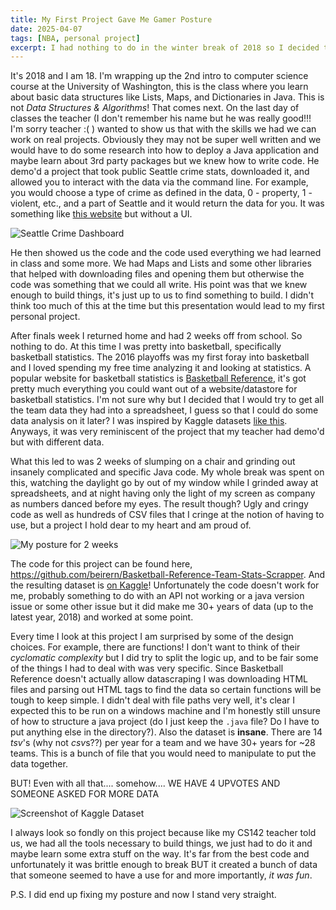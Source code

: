 ```yaml
---
title: My First Project Gave Me Gamer Posture
date: 2025-04-07
tags: [NBA, personal project]
excerpt: I had nothing to do in the winter break of 2018 so I decided to try to scrap all the team stats from [BasketBall Reference](https://www.basketball-reference.com/). Although the project doesn't work and violates the scraping policies of the website it's one of my favorite programming memories.
---
```


It's 2018 and I am 18. I'm wrapping up the 2nd intro to computer science course at the University of Washington, this is the class where you learn about basic data structures like Lists, Maps, and Dictionaries in Java. This is not *Data Structures & Algorithms*! That comes next. On the last day of classes the teacher (I don't remember his name but he was really good!!! I'm sorry teacher :( ) wanted to show us that with the skills we had we can work on real projects. Obviously they may not be super well written and we would have to do some research into how to deploy a Java application and maybe learn about 3rd party packages but we knew how to write code. He demo'd a project that took public Seattle crime stats, downloaded it, and allowed you to interact with the data via the command line. For example, you would choose a type of crime as defined in the data, 0 - property, 1 - violent, etc., and a part of Seattle and it would return the data for you. It was something like [this website](https://www.seattle.gov/police/information-and-data/data/crime-dashboard) but without a UI.

![Seattle Crime Dashboard](/images/seattle-crime.png "Seattle's crime dashboard")

He then showed us the code and the code used everything we had learned in class and some more. We had Maps and Lists and some other libraries that helped with downloading files and opening them but otherwise the code was something that we could all write. His point was that we knew enough to build things, it's just up to us to find something to build. I didn't think too much of this at the time but this presentation would lead to my first personal project.

After finals week I returned home and had 2 weeks off from school. So nothing to do. At this time I was pretty into basketball, specifically basketball statistics. The 2016 playoffs was my first foray into basketball and I loved spending my free time analyzing it and looking at statistics. A popular website for basketball statistics is [Basketball Reference](https://www.basketball-reference.com/), it's got pretty much everything you could want out of a website/datastore for basketball statistics. I'm not sure why but I decided that I would try to get all the team data they had into a spreadsheet, I guess so that I could do some data analysis on it later? I was inspired by Kaggle datasets [like this](https://www.kaggle.com/datasets/drgilermo/nba-players-stats). Anyways, it was very reminiscent of the project that my teacher had demo'd but with different data.

What this led to was 2 weeks of slumping on a chair and grinding out insanely complicated and specific Java code. My whole break was spent on this, watching the daylight go by out of my window while I grinded away at spreadsheets, and at night having only the light of my screen as company as numbers danced before my eyes. The result though? Ugly and cringy code as well as hundreds of CSV files that I cringe at the notion of having to use, but a project I hold dear to my heart and am proud of.

![My posture for 2 weeks](/images/coding-in-room.png "ChatGPT Rendition of what I looked like coding")

The code for this project can be found here, https://github.com/beirern/Basketball-Reference-Team-Stats-Scrapper. And the resulting dataset is [on Kaggle](https://www.kaggle.com/datasets/nick127/basketball-reference-team-page-stats)! Unfortunately the code doesn't work for me, probably something to do with an API not working or a java version issue or some other issue but it did make me 30+ years of data (up to the latest year, 2018) and worked at some point.

Every time I look at this project I am surprised by some of the design choices. For example, there are functions! I don't want to think of their *cyclomatic complexity* but I did try to split the logic up, and to be fair some of the things I had to deal with was very specific. Since Basketball Reference doesn't actually allow datascraping I was downloading HTML files and parsing out HTML tags to find the data so certain functions will be tough to keep simple. I didn't deal with file paths very well, it's clear I expected this to be run on a windows machine and I'm honestly still unsure of how to structure a java project (do I just keep the `.java` file? Do I have to put anything else in the directory?). Also the dataset is **insane**. There are 14 *tsv*'s (why not *csv*s??) per year for a team and we have 30+ years for ~28 teams. This is a bunch of file that you would need to manipulate to put the data together.

BUT! Even with all that.... somehow.... WE HAVE 4 UPVOTES AND SOMEONE ASKED FOR MORE DATA

![Screenshot of Kaggle Dataset](/images/kaggle-dataset.png "Screenshot of upvotes and comment of dataset")

I always look so fondly on this project because like my CS142 teacher told us, we had all the tools necessary to build things, we just had to do it and maybe learn some extra stuff on the way. It's far from the best code and unfortunately it was brittle enough to break BUT it created a bunch of data that someone seemed to have a use for and more importantly, *it was fun*.

P.S. I did end up fixing my posture and now I stand very straight.
